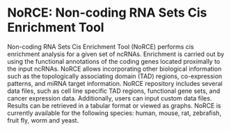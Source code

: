 # NoRCE: Non-coding RNA Sets Cis Enrichment Tool

Non-coding RNA Sets Cis Enrichment Tool (NoRCE) performs cis enrichment analysis for a given set of ncRNAs. Enrichment is carried out by using the functional annotations of the coding genes located proximally to the input ncRNAs. NoRCE allows incorporating other biological information such as the topologically associating domain (TAD) regions, co-expression patterns, and miRNA target information. NoRCE repository includes several data files, such as cell line specific TAD regions, functional gene sets, and cancer expression data. Additionally, users can input custom data files. Results can be retrieved in a tabular format or viewed as graphs. NoRCE is currently available for the following species: human, mouse, rat, zebrafish, fruit fly, worm and yeast. 

